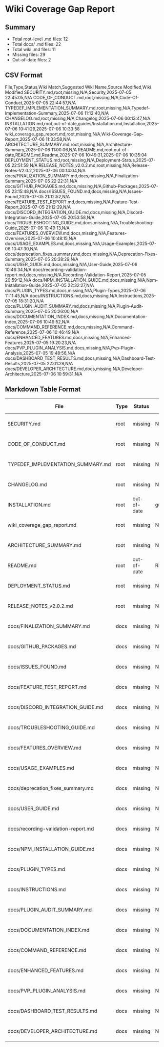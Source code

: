 # Wiki Coverage Gap Report

## Summary

- Total root-level .md files: 12
- Total docs/ .md files: 22
- Total wiki .md files: 11
- Missing files: 29
- Out-of-date files: 2

## CSV Format

File,Type,Status,Wiki Match,Suggested Wiki Name,Source Modified,Wiki Modified
SECURITY.md,root,missing,N/A,Security,2025-07-05 22:45:05,N/A
CODE_OF_CONDUCT.md,root,missing,N/A,Code-Of-Conduct,2025-07-05 22:44:57,N/A
TYPEDEF_IMPLEMENTATION_SUMMARY.md,root,missing,N/A,Typedef-Implementation-Summary,2025-07-06 11:12:40,N/A
CHANGELOG.md,root,missing,N/A,Changelog,2025-07-06 00:13:47,N/A
INSTALLATION.md,root,out-of-date,guides/Installation.md,Installation,2025-07-06 10:41:29,2025-07-06 10:33:58
wiki_coverage_gap_report.md,root,missing,N/A,Wiki-Coverage-Gap-Report,2025-07-06 11:33:58,N/A
ARCHITECTURE_SUMMARY.md,root,missing,N/A,Architecture-Summary,2025-07-06 11:00:06,N/A
README.md,root,out-of-date,README.md,Readme,2025-07-06 10:49:31,2025-07-06 10:35:04
DEPLOYMENT_STATUS.md,root,missing,N/A,Deployment-Status,2025-07-05 22:51:59,N/A
RELEASE_NOTES_v2.0.2.md,root,missing,N/A,Release-Notes-V2.0.2,2025-07-06 00:14:04,N/A
docs/FINALIZATION_SUMMARY.md,docs,missing,N/A,Finalization-Summary,2025-07-05 22:22:31,N/A
docs/GITHUB_PACKAGES.md,docs,missing,N/A,Github-Packages,2025-07-05 23:15:48,N/A
docs/ISSUES_FOUND.md,docs,missing,N/A,Issues-Found,2025-07-05 21:12:52,N/A
docs/FEATURE_TEST_REPORT.md,docs,missing,N/A,Feature-Test-Report,2025-07-05 21:12:39,N/A
docs/DISCORD_INTEGRATION_GUIDE.md,docs,missing,N/A,Discord-Integration-Guide,2025-07-05 20:53:58,N/A
docs/TROUBLESHOOTING_GUIDE.md,docs,missing,N/A,Troubleshooting-Guide,2025-07-06 10:49:13,N/A
docs/FEATURES_OVERVIEW.md,docs,missing,N/A,Features-Overview,2025-07-06 10:48:15,N/A
docs/USAGE_EXAMPLES.md,docs,missing,N/A,Usage-Examples,2025-07-06 10:47:30,N/A
docs/deprecation_fixes_summary.md,docs,missing,N/A,Deprecation-Fixes-Summary,2025-07-05 20:38:29,N/A
docs/USER_GUIDE.md,docs,missing,N/A,User-Guide,2025-07-06 10:46:34,N/A
docs/recording-validation-report.md,docs,missing,N/A,Recording-Validation-Report,2025-07-05 20:59:12,N/A
docs/NPM_INSTALLATION_GUIDE.md,docs,missing,N/A,Npm-Installation-Guide,2025-07-05 22:32:27,N/A
docs/PLUGIN_TYPES.md,docs,missing,N/A,Plugin-Types,2025-07-06 11:11:45,N/A
docs/INSTRUCTIONS.md,docs,missing,N/A,Instructions,2025-07-05 18:31:20,N/A
docs/PLUGIN_AUDIT_SUMMARY.md,docs,missing,N/A,Plugin-Audit-Summary,2025-07-05 20:26:00,N/A
docs/DOCUMENTATION_INDEX.md,docs,missing,N/A,Documentation-Index,2025-07-06 10:49:52,N/A
docs/COMMAND_REFERENCE.md,docs,missing,N/A,Command-Reference,2025-07-06 10:46:49,N/A
docs/ENHANCED_FEATURES.md,docs,missing,N/A,Enhanced-Features,2025-07-05 19:20:23,N/A
docs/PVP_PLUGIN_ANALYSIS.md,docs,missing,N/A,Pvp-Plugin-Analysis,2025-07-05 19:48:56,N/A
docs/DASHBOARD_TEST_RESULTS.md,docs,missing,N/A,Dashboard-Test-Results,2025-07-05 22:01:28,N/A
docs/DEVELOPER_ARCHITECTURE.md,docs,missing,N/A,Developer-Architecture,2025-07-06 10:59:31,N/A

## Markdown Table Format

| File | Type | Status | Wiki Match | Suggested Wiki Name | Source Modified | Wiki Modified |
|------|------|--------|------------|---------------------|-----------------|---------------|
| SECURITY.md | root | missing | N/A | Security | 2025-07-05 22:45:05 | N/A |
| CODE_OF_CONDUCT.md | root | missing | N/A | Code-Of-Conduct | 2025-07-05 22:44:57 | N/A |
| TYPEDEF_IMPLEMENTATION_SUMMARY.md | root | missing | N/A | Typedef-Implementation-Summary | 2025-07-06 11:12:40 | N/A |
| CHANGELOG.md | root | missing | N/A | Changelog | 2025-07-06 00:13:47 | N/A |
| INSTALLATION.md | root | out-of-date | guides/Installation.md | Installation | 2025-07-06 10:41:29 | 2025-07-06 10:33:58 |
| wiki_coverage_gap_report.md | root | missing | N/A | Wiki-Coverage-Gap-Report | 2025-07-06 11:33:58 | N/A |
| ARCHITECTURE_SUMMARY.md | root | missing | N/A | Architecture-Summary | 2025-07-06 11:00:06 | N/A |
| README.md | root | out-of-date | README.md | Readme | 2025-07-06 10:49:31 | 2025-07-06 10:35:04 |
| DEPLOYMENT_STATUS.md | root | missing | N/A | Deployment-Status | 2025-07-05 22:51:59 | N/A |
| RELEASE_NOTES_v2.0.2.md | root | missing | N/A | Release-Notes-V2.0.2 | 2025-07-06 00:14:04 | N/A |
| docs/FINALIZATION_SUMMARY.md | docs | missing | N/A | Finalization-Summary | 2025-07-05 22:22:31 | N/A |
| docs/GITHUB_PACKAGES.md | docs | missing | N/A | Github-Packages | 2025-07-05 23:15:48 | N/A |
| docs/ISSUES_FOUND.md | docs | missing | N/A | Issues-Found | 2025-07-05 21:12:52 | N/A |
| docs/FEATURE_TEST_REPORT.md | docs | missing | N/A | Feature-Test-Report | 2025-07-05 21:12:39 | N/A |
| docs/DISCORD_INTEGRATION_GUIDE.md | docs | missing | N/A | Discord-Integration-Guide | 2025-07-05 20:53:58 | N/A |
| docs/TROUBLESHOOTING_GUIDE.md | docs | missing | N/A | Troubleshooting-Guide | 2025-07-06 10:49:13 | N/A |
| docs/FEATURES_OVERVIEW.md | docs | missing | N/A | Features-Overview | 2025-07-06 10:48:15 | N/A |
| docs/USAGE_EXAMPLES.md | docs | missing | N/A | Usage-Examples | 2025-07-06 10:47:30 | N/A |
| docs/deprecation_fixes_summary.md | docs | missing | N/A | Deprecation-Fixes-Summary | 2025-07-05 20:38:29 | N/A |
| docs/USER_GUIDE.md | docs | missing | N/A | User-Guide | 2025-07-06 10:46:34 | N/A |
| docs/recording-validation-report.md | docs | missing | N/A | Recording-Validation-Report | 2025-07-05 20:59:12 | N/A |
| docs/NPM_INSTALLATION_GUIDE.md | docs | missing | N/A | Npm-Installation-Guide | 2025-07-05 22:32:27 | N/A |
| docs/PLUGIN_TYPES.md | docs | missing | N/A | Plugin-Types | 2025-07-06 11:11:45 | N/A |
| docs/INSTRUCTIONS.md | docs | missing | N/A | Instructions | 2025-07-05 18:31:20 | N/A |
| docs/PLUGIN_AUDIT_SUMMARY.md | docs | missing | N/A | Plugin-Audit-Summary | 2025-07-05 20:26:00 | N/A |
| docs/DOCUMENTATION_INDEX.md | docs | missing | N/A | Documentation-Index | 2025-07-06 10:49:52 | N/A |
| docs/COMMAND_REFERENCE.md | docs | missing | N/A | Command-Reference | 2025-07-06 10:46:49 | N/A |
| docs/ENHANCED_FEATURES.md | docs | missing | N/A | Enhanced-Features | 2025-07-05 19:20:23 | N/A |
| docs/PVP_PLUGIN_ANALYSIS.md | docs | missing | N/A | Pvp-Plugin-Analysis | 2025-07-05 19:48:56 | N/A |
| docs/DASHBOARD_TEST_RESULTS.md | docs | missing | N/A | Dashboard-Test-Results | 2025-07-05 22:01:28 | N/A |
| docs/DEVELOPER_ARCHITECTURE.md | docs | missing | N/A | Developer-Architecture | 2025-07-06 10:59:31 | N/A |
